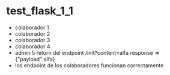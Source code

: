 # test_flask_1_1

- colaborador 1 
- colaborador 2 
- colaborador 3 
- colaborador 4 
- admin 5       return del endpoint /init?content=alfa response => {"payload":alfa} 
- los endpoint de los colaboradores funcionan correctamente
